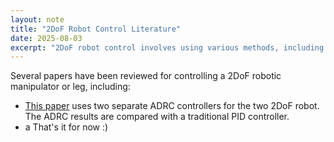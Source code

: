 ```yaml
---
layout: note
title: "2DoF Robot Control Literature"
date: 2025-08-03
excerpt: "2DoF robot control involves using various methods, including Active Disturbance Rejection Control. This approach has been compared to traditional PID control in existing literature."
---
```


Several papers have been reviewed for controlling a 2DoF robotic manipulator or leg, including:
- [This paper](/notes/active-disturbance-rejection-control-of-a-2dof-manipulator-with-significant-modeling-uncertainty/) uses two separate ADRC controllers for the two 2DoF robot. The ADRC results are compared with a traditional PID controller.
- a
That's it for now :)